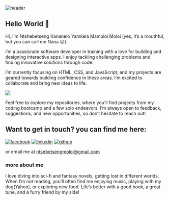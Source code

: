 
![header](https://github.com/user-attachments/assets/38ccd08e-eff0-452f-b9fd-18c40a4b91bd)
## Hello World 👋
Hi, I’m Ntshebetseng Kananelo Yamkela Mamoloi Moloi (yes, it’s a mouthful, but you can call me Nana 😉).

I’m a passionate software developer in training with a love for building and designing interactive apps. I enjoy tackling challenging problems and finding innovative solutions through code.

I’m currently focusing on HTML, CSS, and JavaScript, and my projects are geared towards building confidence in these areas. I’m excited to collaborate and bring new ideas to life.

<a href="https://skillicons.dev"><img src="https://skillicons.dev/icons?i=html,css,js" /> </a>

Feel free to explore my repositories, where you’ll find projects from my coding bootcamp and a few solo endeavors. I’m always open to feedback, suggestions, and new opportunities, so don’t hesitate to reach out!

## Want to get in touch? you can find me here:
[![facebook](https://github.com/shikhar1020jais1/Git-Social/blob/master/Icons/Facebook.png (Facebook))][1]
[![linkedin](https://github.com/shikhar1020jais1/Git-Social/blob/master/Icons/LinkedIn.png (LinkedIn))][4]
[![github](https://github.com/shikhar1020jais1/Git-Social/blob/master/Icons/Github.png (Github))][5]

[1]: https://www.facebook.com/nmoloi3
[4]: https://www.linkedin.com/in/ntshebetseng-moloi-3a2900317/
[5]: https://www.github.com/NtshebetsengM

or email me at ntsebetsengmoloi@gmail.com

### more about me
I love diving into sci-fi and fantasy novels, getting lost in different worlds. When I’m not reading, you’ll often find me enjoying music, playing with my dog(Yahoo), or exploring new food. Life’s better with a good book, a great tune, and a furry friend by my side!
<!--
**NtshebetsengM/NtshebetsengM** is a ✨ _special_ ✨ repository because its `README.md` (this file) appears on your GitHub profile.

Here are some ideas to get you started:

- 🔭 I’m currently working on ...
- 🌱 I’m currently learning ...
- 👯 I’m looking to collaborate on ...
- 🤔 I’m looking for help with ...
- 💬 Ask me about ...
- 📫 How to reach me: ...
- 😄 Pronouns: ...
- ⚡ Fun fact: ...
-->

